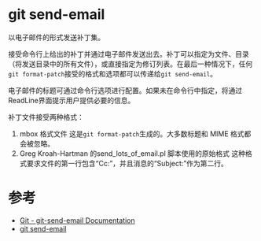 git send-email
==============
以电子邮件的形式发送补丁集。

接受命令行上给出的补丁并通过电子邮件发送出去。补丁可以指定为文件、目录（将发送目录中的所有文件），或直接指定为修订列表。在最后一种情况下，任何`git format-patch`接受的格式和选项都可以传递给`git send-email`。

电子邮件的标题可通过命令行选项进行配置。如果未在命令行中指定，将通过ReadLine界面提示用户提供必要的信息。

补丁文件接受两种格式：
 1. mbox 格式文件
这是`git format-patch`生成的。大多数标题和 MIME 格式都会被忽略。
 2. Greg Kroah-Hartman 的send_lots_of_email.pl 脚本使用的原始格式
这种格式要求文件的第一行包含“Cc:”，并且消息的“Subject:”作为第二行。



# 参考
 * [Git - git-send-email Documentation](https://git-scm.com/docs/git-send-email)
 * [git send-email](https://cloud.tencent.com/developer/section/1138666)
